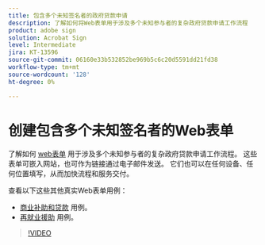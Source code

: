 ```yaml
---
title: 包含多个未知签名者的政府贷款申请
description: 了解如何将Web表单用于涉及多个未知参与者的复杂政府贷款申请工作流程
product: adobe sign
solution: Acrobat Sign
level: Intermediate
jira: KT-13596
source-git-commit: 06160e33b532852be969b5c6c20d5591dd21fd38
workflow-type: tm+mt
source-wordcount: '128'
ht-degree: 0%

---
```


# 创建包含多个未知签名者的Web表单

了解如何 [web表单](../sign-advanced-users/webform.md) 用于涉及多个未知参与者的复杂政府贷款申请工作流程。 这些表单可嵌入网站，也可作为链接通过电子邮件发送。 它们也可以在任何设备、任何位置填写，从而加快流程和服务交付。

查看以下这些其他真实Web表单用例：

* [商业补助和贷款](https://experienceleague.adobe.com/docs/document-cloud-learn/sign-learning-hub/expand/recipes/gov/usecasegovgrants.html?lang=en) 用例。
* [再就业援助](https://experienceleague.adobe.com/docs/document-cloud-learn/sign-learning-hub/expand/recipes/gov/usecasegovreemployment.html?lang=en) 用例。

>[!VIDEO](https://video.tv.adobe.com/v/3421619?quality=12&learn=on&hidetitle=true)
